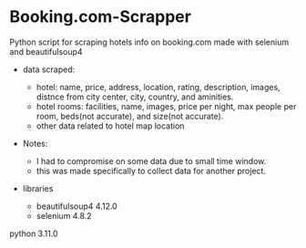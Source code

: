 # Booking.com-Scrapper
Python script for scraping hotels info on booking.com
made with selenium and beautifulsoup4

- data scraped:
  - hotel: name, price, address, location, rating, description, images, distnce from city center, city, country, and aminities.
  - hotel rooms: facilities, name, images, price per night, max people per room, beds(not accurate), and size(not accurate).
  - other data related to hotel map location

- Notes: 
  - I had to compromise on some data due to small time window.
  - this was made specifically to collect data for another project.

- libraries
  - beautifulsoup4 4.12.0
  - selenium 4.8.2

python 3.11.0
